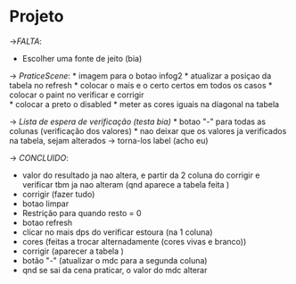 # Projeto
->*FALTA*:
   * Escolher uma fonte de jeito (bia) 

  -> *PraticeScene*:
    * imagem para o botao infog2 
    * atualizar a posiçao da tabela no refresh
    * colocar o mais e o certo certos em todos os casos 
    * colocar o paint no verificar e corrigir  
    * colocar a preto o disabled
    * meter as cores iguais na diagonal na tabela 

  -> *Lista de espera de verificação (testa bia)*
    * botao "-" para todas as colunas (verificação dos valores)
    * nao deixar que os valores ja verificados na tabela, sejam alterados -> torna-los label  (acho eu) 

-> *CONCLUIDO*:
   * valor do resultado ja nao altera, e partir da 2 coluna do corrigir e verificar tbm ja nao alteram (qnd aparece a tabela feita ) 
   * corrigir (fazer tudo)
   * botao limpar 
   * Restrição para quando resto = 0 
   * botao refresh
   * clicar no mais dps do verificar estoura (na 1 coluna)
   * cores (feitas a trocar alternadamente (cores vivas e branco))
   * corrigir (aparecer a tabela ) 
   * botão "-" (atualizar o mdc para a segunda coluna)
   * qnd se sai da cena praticar, o valor do mdc alterar
